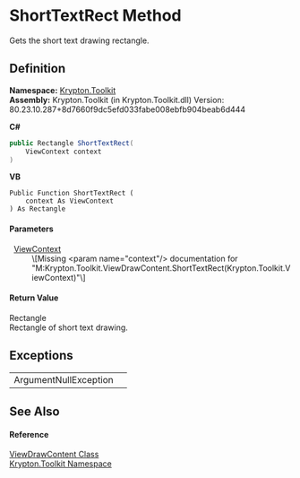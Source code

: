 # ShortTextRect Method


Gets the short text drawing rectangle.



## Definition
**Namespace:** <a href="79d2eac2-21f4-54ff-7552-b20c33c30600.md">Krypton.Toolkit</a>  
**Assembly:** Krypton.Toolkit (in Krypton.Toolkit.dll) Version: 80.23.10.287+8d7660f9dc5efd033fabe008ebfb904beab6d444

**C#**
``` C#
public Rectangle ShortTextRect(
	ViewContext context
)
```
**VB**
``` VB
Public Function ShortTextRect ( 
	context As ViewContext
) As Rectangle
```



#### Parameters
<dl><dt>  <a href="ed48663c-5842-51d4-9c11-490570023d3d.md">ViewContext</a></dt><dd>\[Missing &lt;param name="context"/&gt; documentation for "M:Krypton.Toolkit.ViewDrawContent.ShortTextRect(Krypton.Toolkit.ViewContext)"\]</dd></dl>

#### Return Value
Rectangle  
Rectangle of short text drawing.

## Exceptions
<table>
<tr>
<td>ArgumentNullException</td>
<td /></tr>
</table>

## See Also


#### Reference
<a href="295b6d58-8430-473c-df05-9ab6f30975ab.md">ViewDrawContent Class</a>  
<a href="79d2eac2-21f4-54ff-7552-b20c33c30600.md">Krypton.Toolkit Namespace</a>  
